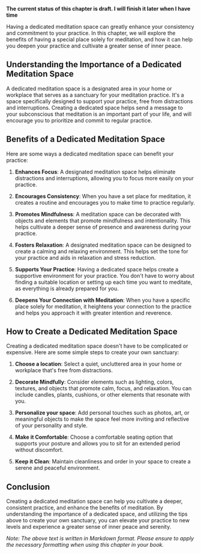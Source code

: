 **The current status of this chapter is draft. I will finish it later when I have time**

Having a dedicated meditation space can greatly enhance your consistency and commitment to your practice. In this chapter, we will explore the benefits of having a special place solely for meditation, and how it can help you deepen your practice and cultivate a greater sense of inner peace.

Understanding the Importance of a Dedicated Meditation Space
------------------------------------------------------------

A dedicated meditation space is a designated area in your home or workplace that serves as a sanctuary for your meditation practice. It's a space specifically designed to support your practice, free from distractions and interruptions. Creating a dedicated space helps send a message to your subconscious that meditation is an important part of your life, and will encourage you to prioritize and commit to regular practice.

Benefits of a Dedicated Meditation Space
----------------------------------------

Here are some ways a dedicated meditation space can benefit your practice:

1. **Enhances Focus**: A designated meditation space helps eliminate distractions and interruptions, allowing you to focus more easily on your practice.

2. **Encourages Consistency**: When you have a set place for meditation, it creates a routine and encourages you to make time to practice regularly.

3. **Promotes Mindfulness**: A meditation space can be decorated with objects and elements that promote mindfulness and intentionality. This helps cultivate a deeper sense of presence and awareness during your practice.

4. **Fosters Relaxation**: A designated meditation space can be designed to create a calming and relaxing environment. This helps set the tone for your practice and aids in relaxation and stress reduction.

5. **Supports Your Practice**: Having a dedicated space helps create a supportive environment for your practice. You don't have to worry about finding a suitable location or setting up each time you want to meditate, as everything is already prepared for you.

6. **Deepens Your Connection with Meditation**: When you have a specific place solely for meditation, it heightens your connection to the practice and helps you approach it with greater intention and reverence.

How to Create a Dedicated Meditation Space
------------------------------------------

Creating a dedicated meditation space doesn't have to be complicated or expensive. Here are some simple steps to create your own sanctuary:

1. **Choose a location**: Select a quiet, uncluttered area in your home or workplace that's free from distractions.

2. **Decorate Mindfully**: Consider elements such as lighting, colors, textures, and objects that promote calm, focus, and relaxation. You can include candles, plants, cushions, or other elements that resonate with you.

3. **Personalize your space**: Add personal touches such as photos, art, or meaningful objects to make the space feel more inviting and reflective of your personality and style.

4. **Make it Comfortable**: Choose a comfortable seating option that supports your posture and allows you to sit for an extended period without discomfort.

5. **Keep it Clean**: Maintain cleanliness and order in your space to create a serene and peaceful environment.

Conclusion
----------

Creating a dedicated meditation space can help you cultivate a deeper, consistent practice, and enhance the benefits of meditation. By understanding the importance of a dedicated space, and utilizing the tips above to create your own sanctuary, you can elevate your practice to new levels and experience a greater sense of inner peace and serenity.

*Note: The above text is written in Markdown format. Please ensure to apply the necessary formatting when using this chapter in your book.*
